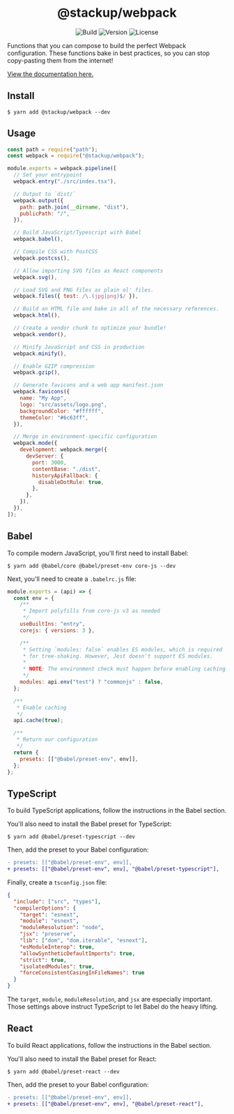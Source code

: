 <h1 align="center">@stackup/webpack</h1>

<div align="center">

![Build](https://github.com/rzane/webpack/workflows/Build/badge.svg)
![Version](https://img.shields.io/npm/v/@stackup/webpack)
![License](https://img.shields.io/npm/l/@stackup/webpack)

</div>

Functions that you can compose to build the perfect Webpack configuration. These functions bake in best practices, so you can stop copy-pasting them from the internet!

[View the documentation here.](https://rzane.github.io/webpack/)

## Install

    $ yarn add @stackup/webpack --dev

## Usage

```javascript
const path = require("path");
const webpack = require("@stackup/webpack");

module.exports = webpack.pipeline([
  // Set your entrypoint
  webpack.entry("./src/index.tsx"),

  // Output to `dist/`
  webpack.output({
    path: path.join(__dirname, "dist"),
    publicPath: "/",
  }),

  // Build JavaScript/Typescript with Babel
  webpack.babel(),

  // Compile CSS with PostCSS
  webpack.postcss(),

  // Allow importing SVG files as React components
  webpack.svg(),

  // Load SVG and PNG files as plain ol' files.
  webpack.files({ test: /\.(jpg|png)$/ }),

  // Build an HTML file and bake in all of the necessary references.
  webpack.html(),

  // Create a vendor chunk to optimize your bundle!
  webpack.vendor(),

  // Minify JavaScript and CSS in production
  webpack.minify(),

  // Enable GZIP compression
  webpack.gzip(),

  // Generate favicons and a web app manifest.json
  webpack.favicons({
    name: "My App",
    logo: "src/assets/logo.png",
    backgroundColor: "#ffffff",
    themeColor: "#6c63ff",
  }),

  // Merge in environment-specific configuration
  webpack.mode({
    development: webpack.merge({
      devServer: {
        port: 3000,
        contentBase: "./dist",
        historyApiFallback: {
          disableDotRule: true,
        },
      },
    }),
  }),
]);
```

## Babel

To compile modern JavaScript, you'll first need to install Babel:

    $ yarn add @babel/core @babel/preset-env core-js --dev

Next, you'll need to create a `.babelrc.js` file:

```javascript
module.exports = (api) => {
  const env = {
    /**
     * Import polyfills from core-js v3 as needed
     */
    useBuiltIns: "entry",
    corejs: { versions: 3 },

    /**
     * Setting `modules: false` enables ES modules, which is required
     * for tree-shaking. However, Jest doesn't support ES modules.
     *
     * NOTE: The environment check must happen before enabling caching.
     */
    modules: api.env("test") ? "commonjs" : false,
  };

  /**
   * Enable caching
   */
  api.cache(true);

  /**
   * Return our configuration
   */
  return {
    presets: [["@babel/preset-env", env]],
  };
};
```

## TypeScript

To build TypeScript applications, follow the instructions in the Babel section.

You'll also need to install the Babel preset for TypeScript:

    $ yarn add @babel/preset-typescript --dev

Then, add the preset to your Babel configuration:

```diff
- presets: [["@babel/preset-env", env]],
+ presets: [["@babel/preset-env", env], "@babel/preset-typescript"],
```

Finally, create a `tsconfig.json` file:

```json
{
  "include": ["src", "types"],
  "compilerOptions": {
    "target": "esnext",
    "module": "esnext",
    "moduleResolution": "node",
    "jsx": "preserve",
    "lib": ["dom", "dom.iterable", "esnext"],
    "esModuleInterop": true,
    "allowSyntheticDefaultImports": true,
    "strict": true,
    "isolatedModules": true,
    "forceConsistentCasingInFileNames": true
  }
}
```

The `target`, `module`, `moduleResolution`, and `jsx` are especially important.
Those settings above instruct TypeScript to let Babel do the heavy lifting.

## React

To build React applications, follow the instructions in the Babel section.

You'll also need to install the Babel preset for React:

    $ yarn add @babel/preset-react --dev

Then, add the preset to your Babel configuration:

```diff
- presets: [["@babel/preset-env", env]],
+ presets: [["@babel/preset-env", env], "@babel/preset-react"],
```
